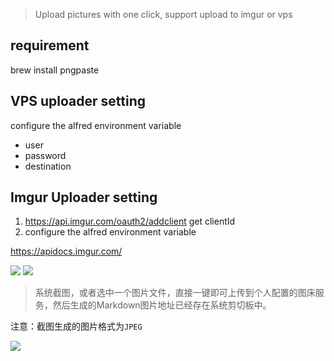 > Upload pictures with one click, support upload to imgur or vps


## requirement

brew install pngpaste


## VPS uploader setting

configure the alfred environment variable

- user
- password
- destination



## Imgur Uploader setting
1. https://api.imgur.com/oauth2/addclient
   get clientId
2. configure the alfred environment variable

https://apidocs.imgur.com/


![](https://img.shields.io/badge/version-v2.2-green?style=for-the-badge)
[![](https://img.shields.io/badge/download-click-blue?style=for-the-badge)](https://github.com/alanhg/alfred-workflows/raw/master/pic-uploader/Pic%20Uploader.alfredworkflow)



<!-- more -->
> 系统截图，或者选中一个图片文件，直接一键即可上传到个人配置的图床服务，然后生成的Markdown图片地址已经存在系统剪切板中。


注意：截图生成的图片格式为`JPEG`

![](./2020-04-04-221152.gif)

